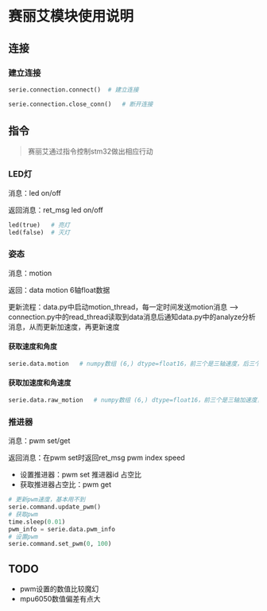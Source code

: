 # 赛丽艾模块使用说明
## 连接
### 建立连接
```python
serie.connection.connect()  # 建立连接

serie.connection.close_conn()   # 断开连接
```
## 指令
>  赛丽艾通过指令控制stm32做出相应行动

### LED灯

消息：led on/off

返回消息：ret_msg led on/off

``` python
led(true)	# 亮灯
led(false)	# 灭灯
```

### 姿态

消息：motion

返回：data motion 6轴float数据

更新流程：data.py中启动motion_thread，每一定时间发送motion消息 --> connection.py中的read_thread读取到data消息后通知data.py中的analyze分析消息，从而更新加速度，再更新速度

#### 获取速度和角度

``` python
serie.data.motion	# numpy数组 (6,) dtype=float16，前三个是三轴速度，后三个是三轴角度
```

#### 获取加速度和角速度

``` python
serie.data.raw_motion	# numpy数组 (6,) dtype=float16，前三个是三轴加速度，后三个是三轴角速度
```

### 推进器

消息：pwm set/get

返回消息：在pwm set时返回ret_msg pwm index speed

- 设置推进器：pwm set 推进器id 占空比
- 获取推进器占空比：pwm get

``` python
# 更新pwm速度，基本用不到
serie.command.update_pwm()
# 获取pwm
time.sleep(0.01)
pwm_info = serie.data.pwm_info
# 设置pwm
serie.command.set_pwm(0, 100)
```

## TODO

- pwm设置的数值比较魔幻
- mpu6050数值偏差有点大
